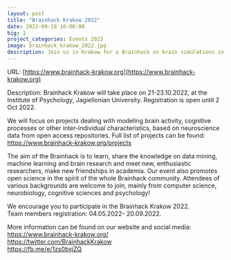 ```yaml
---
layout: post
title: "Brainhack Krakow 2022"
date: 2022-09-18 10:00:00
big: 1
project_categories: Events 2022
image: brainhack_krakow_2022.jpg
description: Join us in Krakow for a Brainhack on brain simulations in health and disease!
---
```


URL: [https://www.brainhack-krakow.org](https://www.brainhack-krakow.org)

Description: Brainhack Krakow will take place on 21-23.10.2022, at the Institute of Psychology, Jagiellonian University. Registration is open until 2 Oct 2022.  
 
We will focus on projects dealing with modeling brain activity, cognitive processes or other inter-individual characteristics, based on neuroscience data from open access repositories. Full list of projects can be found: https://www.brainhack-krakow.org/projects  
 
The aim of the Brainhack is to learn, share the knowledge on data mining, machine learning and brain research and meet new, enthusiastic researchers, make new friendships in academia. Our event also promotes open science in the spirit of the whole Brainhack community. Attendees of various backgrounds are welcome to join, mainly from computer science, neurobiology, cognitive sciences and psychology!  
 
We encourage you to participate in the Brainhack Krakow 2022.  
Team members registration: 04.05.2022- 20.09.2022.  
 
More information can be found on our website and social media:  
https://www.brainhack-krakow.org/   
https://twitter.com/BrainhackKrakow  
https://fb.me/e/1zs0bxjZQ  
